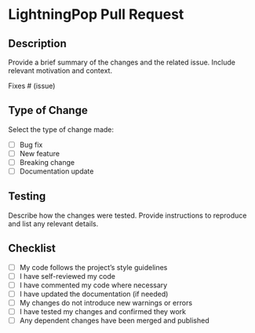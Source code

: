 # LightningPop Pull Request

## Description

Provide a brief summary of the changes and the related issue. Include relevant motivation and context.

Fixes # (issue)

## Type of Change

Select the type of change made:

- [ ] Bug fix
- [ ] New feature
- [ ] Breaking change
- [ ] Documentation update

## Testing

Describe how the changes were tested. Provide instructions to reproduce and list any relevant details.

## Checklist

- [ ] My code follows the project’s style guidelines
- [ ] I have self-reviewed my code
- [ ] I have commented my code where necessary
- [ ] I have updated the documentation (if needed)
- [ ] My changes do not introduce new warnings or errors
- [ ] I have tested my changes and confirmed they work
- [ ] Any dependent changes have been merged and published
